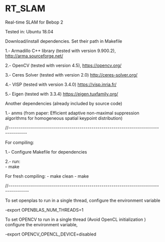 # RT_SLAM

Real-time SLAM for Bebop 2

Tested in: Ubuntu 18.04


Download/install dependencies.  Set their path in Makefile

1.- Armadillo C++ library  (tested with version 9.900.2), http://arma.sourceforge.net/

2.- OpenCV (tested with version 4.5), https://opencv.org/

3.- Ceres Solver (tested with version 2.0)    http://ceres-solver.org/

4.- VISP   (tested with version  3.4.0)     https://visp.inria.fr/

5.- Eigen  (tested with 3.3.4)      https://eigen.tuxfamily.org/

Another dependencies (already included by source code) 

1.- anms (from paper: Efficient adaptive non-maximal suppression algorithms for homogeneous spatial keypoint distribution)



//---------------------------------------------------------------------------------------

For compiling:

1.- Configure Makefile for dependencies

2.- run:  
    - make

For fresh compiling:
    - make clean
    - make

//----------------------------------------------------------------------------------------

To set openplas to run in a single thread,
configure  the environment variable 
   
   -export OPENBLAS_NUM_THREADS=1

To set OPENCV to run in a single thread (Avoid OpenCL initialization )
configure  the environment variable, 
    
   -export OPENCV_OPENCL_DEVICE=disabled 

